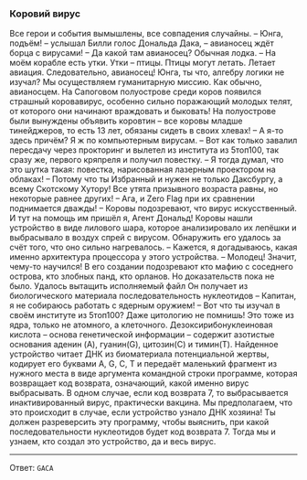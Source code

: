 ### Коровий вирус

Все герои и события вымышлены, все совпадения случайны.
– Юнга, подъём! – услышал Билли голос Дональда Дака, – авианосец ждёт борца с вирусами!
– Да какой там авианосец? Обычная лодка.
– На моём корабле есть утки. Утки – птицы. Птицы могут летать. Летает авиация. Следовательно, авианосец! Юнга, ты что, алгебру логики не изучал? Мы осуществляем гуманитарную миссию. Как обычно, авианосцем. На Сапоговом полуострове среди коров появился страшный коровавирус, особенно сильно поражающий молодых телят, от которого они начинают враждовать и быковать! На полуострове были вынуждены объявить коровтин – все коровы младше тинейджеров, то есть 13 лет, обязаны сидеть в своих хлевах!
– А я-то здесь причём? Я ж по компьютерным вирусам.
– Вот как только завалил пересдачу через прокторинг и вылетел из института из 5топ100, так сразу же, первого кряпреля и получил повестку.
– Я тогда думал, что это шутка такая: повестка, нарисованная лазерным проектором на облаках!
– Потому что ты Избранный и нужен не только Даксбургу, а всему Скотскому Хутору! Все утята призывного возраста равны, но некоторые равнее других!
– Ага, и Zero Flag при их сравнении поднимается дважды!
– Коровы подозревают, что вирус искусственный. И тут на помощь им пришёл я, Агент Дональд! Коровы нашли устройство в виде лилового шара, которое анализировало их лепёшки и выбрасывало в воздух спрей с вирусом. Обнаружить его удалось за счёт того, что оно сильно нагревалось.
– Кажется, я догадываюсь, какая именно архитектура процессора у этого устройства.
– Молодец! Значит, чему-то научился! В его создании подозревают кто мафию с соседнего острова, кто злобных панд, кто орланов. Но доказательств пока не было. Удалось вытащить исполняемый файл Он получает из биологического материала последовательность нуклеотидов
– Капитан, я не собираюсь работать с ядерным оружием!
– Вот что ты изучал в своём институте из 5топ100? Даже цитологию не помнишь! Это тоже из ядра, только не атомного, а клеточного. Дезоксирибонуклеиновая кислота – основа генетической информации – содержит азотистые основания аденин (A), гуанин(G), цитозин(C) и тимин(T). Найденное устройство читает ДНК из биоматериала потенциальной жертвы, кодирует его буквами A, G, C, T и передаёт маленький фрагмент из нужного места в виде аргумента командной строки программе, которая возвращает код возврата, означающий, какой именно вирус выбрасывать. В одном случае, если код возврата 7, то выбрасывается инактивированный вирус, практически вакцина. Мы предполагаем, что это происходит в случае, если устройство узнало ДНК хозяина! Ты должен разреверсить эту программу, чтобы выяснить, при какой последовательности нуклеотидов будет код возврата 7. Тогда мы и узнаем, кто создал это устройство, да и весь вирус.

---

Ответ: `GACA`
